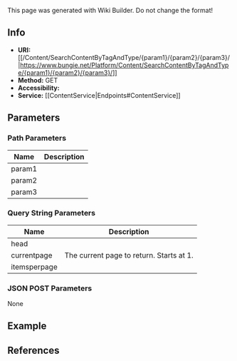 <span class="wiki-builder">This page was generated with Wiki Builder. Do not change the format!</span>

## Info

* **URI:** [[/Content/SearchContentByTagAndType/{param1}/{param2}/{param3}/|https://www.bungie.net/Platform/Content/SearchContentByTagAndType/{param1}/{param2}/{param3}/]]
* **Method:** GET
* **Accessibility:** 
* **Service:** [[ContentService|Endpoints#ContentService]]

## Parameters
### Path Parameters
Name | Description
---- | -----------
param1 | 
param2 | 
param3 | 

### Query String Parameters
Name | Description
---- | -----------
head | 
currentpage | The current page to return. Starts at 1.
itemsperpage | 

### JSON POST Parameters
None

## Example


## References
